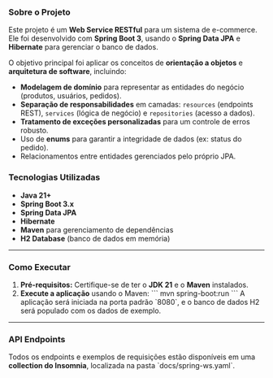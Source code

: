 ### Sobre o Projeto

Este projeto é um **Web Service RESTful** para um sistema de e-commerce. Ele foi desenvolvido com **Spring Boot 3**, usando o **Spring Data JPA** e **Hibernate** para gerenciar o banco de dados.

O objetivo principal foi aplicar os conceitos de **orientação a objetos** e **arquitetura de software**, incluindo:
* **Modelagem de domínio** para representar as entidades do negócio (produtos, usuários, pedidos).
* **Separação de responsabilidades** em camadas: `resources` (endpoints REST), `services` (lógica de negócio) e `repositories` (acesso a dados).
* **Tratamento de exceções personalizadas** para um controle de erros robusto.
* Uso de **enums** para garantir a integridade de dados (ex: status do pedido).
* Relacionamentos entre entidades gerenciados pelo próprio JPA.

### Tecnologias Utilizadas

* **Java 21+**
* **Spring Boot 3.x**
* **Spring Data JPA**
* **Hibernate**
* **Maven** para gerenciamento de dependências
* **H2 Database** (banco de dados em memória)

---

### Como Executar

1.  **Pré-requisitos:** Certifique-se de ter o **JDK 21** e o **Maven** instalados.
2.  **Execute a aplicação** usando o Maven:
    \`\`\`
    mvn spring-boot:run
    \`\`\`
    A aplicação será iniciada na porta padrão \`8080\`, e o banco de dados H2 será populado com os dados de exemplo.

---

### API Endpoints

Todos os endpoints e exemplos de requisições estão disponíveis em uma **collection do Insomnia**, localizada na pasta \`docs/spring-ws.yaml\`.
